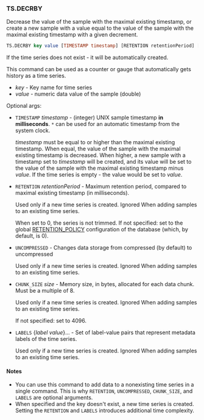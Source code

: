 ### TS.DECRBY

Decrease the value of the sample with the maximal existing timestamp, or create a new sample with a value equal to the value of the sample with the maximal existing timestamp with a given decrement.

```sql
TS.DECRBY key value [TIMESTAMP timestamp] [RETENTION retentionPeriod] [UNCOMPRESSED] [CHUNK_SIZE size] [LABELS {label value}...]
```
If the time series does not exist - it will be automatically created.

This command can be used as a counter or gauge that automatically gets history as a time series.

- _key_ - Key name for time series
- _value_ - numeric data value of the sample (double)

Optional args:

- `TIMESTAMP` _timestamp_ - (integer) UNIX sample timestamp **in milliseconds**. `*` can be used for an automatic timestamp from the system clock.

  _timestamp_ must be equal to or higher than the maximal existing timestamp. When equal, the value of the sample with the maximal existing timestamp is decreased. When higher, a new sample with a timestamp set to _timestamp_ will be created, and its value will be set to the value of the sample with the maximal existing timestamp minus _value_. If the time series is empty - the value would be set to _value_.

- `RETENTION` _retentionPeriod_ - Maximum retention period, compared to maximal existing timestamp (in milliseconds).

  Used only if a new time series is created. Ignored When adding samples to an existing time series.

  When set to 0, the series is not trimmed. If not specified: set to the global [RETENTION_POLICY](https://redis.io/docs/stack/timeseries/configuration/#retention_policy) configuration of the database (which, by default, is 0).
 
- `UNCOMPRESSED` - Changes data storage from compressed (by default) to uncompressed

  Used only if a new time series is created. Ignored When adding samples to an existing time series.

- `CHUNK_SIZE` _size_ - Memory size, in bytes, allocated for each data chunk. Must be a multiple of 8.

  Used only if a new time series is created. Ignored When adding samples to an existing time series.

  If not specified: set to 4096.

- `LABELS` {_label_ _value_}... - Set of label-value pairs that represent metadata labels of the time series.

  Used only if a new time series is created. Ignored When adding samples to an existing time series.

#### Notes

- You can use this command to add data to a nonexisting time series in a single command.
  This is why `RETENTION`, `UNCOMPRESSED`,  `CHUNK_SIZE`, and `LABELS` are optional arguments.
- When specified and the key doesn't exist, a new time series is created.
  Setting the `RETENTION` and `LABELS` introduces additional time complexity.
